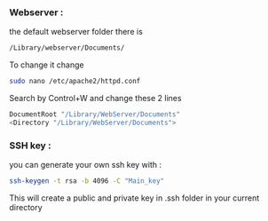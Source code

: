 
### Webserver :
the default webserver folder there is 
```bash
/Library/webserver/Documents/
```

To change it change 
```bash
sudo nano /etc/apache2/httpd.conf
```

Search by Control+W and change these 2 lines 
```bash
DocumentRoot "/Library/WebServer/Documents"
<Directory "/Library/WebServer/Documents">
```

### SSH key :
you can generate your own ssh key with :
```zsh
ssh-keygen -t rsa -b 4096 -C "Main_key"
```
This will create a public and private key in .ssh folder in your current directory


